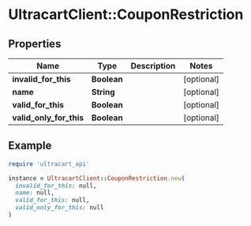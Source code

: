# UltracartClient::CouponRestriction

## Properties

| Name | Type | Description | Notes |
| ---- | ---- | ----------- | ----- |
| **invalid_for_this** | **Boolean** |  | [optional] |
| **name** | **String** |  | [optional] |
| **valid_for_this** | **Boolean** |  | [optional] |
| **valid_only_for_this** | **Boolean** |  | [optional] |

## Example

```ruby
require 'ultracart_api'

instance = UltracartClient::CouponRestriction.new(
  invalid_for_this: null,
  name: null,
  valid_for_this: null,
  valid_only_for_this: null
)
```

